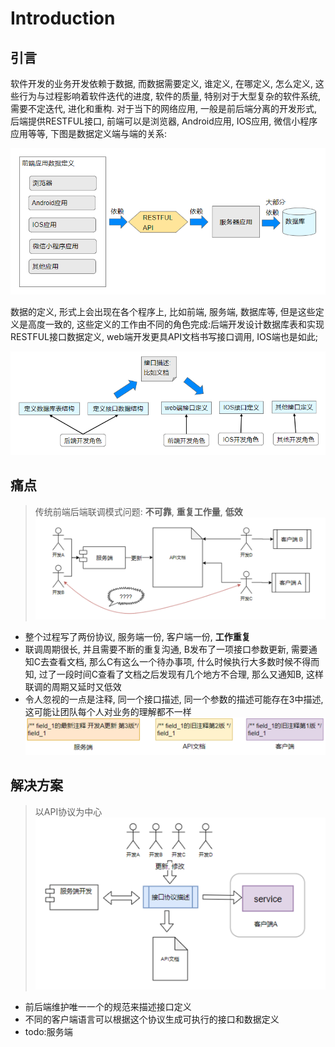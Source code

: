 # Introduction

## 引言

软件开发的业务开发依赖于数据, 而数据需要定义, 谁定义, 在哪定义, 怎么定义, 这些行为与过程影响着软件迭代的进度, 软件的质量, 特别对于大型复杂的软件系统, 需要不定迭代, 进化和重构.
对于当下的网络应用, 一般是前后端分离的开发形式, 后端提供RESTFUL接口, 前端可以是浏览器, Android应用, IOS应用, 微信小程序应用等等, 下图是数据定义端与端的关系:

![](intro/interface_dependence.png)

数据的定义, 形式上会出现在各个程序上, 比如前端, 服务端, 数据库等, 但是这些定义是高度一致的,
这些定义的工作由不同的角色完成:后端开发设计数据库表和实现RESTFUL接口数据定义, web端开发更具API文档书写接口调用, IOS端也是如此;

![](intro/data_definition.png)

## 痛点
> 传统前端后端联调模式问题: **不可靠**, **重复工作量**, **低效**
![](intro/problem.png)

* 整个过程写了两份协议, 服务端一份, 客户端一份, **工作重复**
* 联调周期很长, 并且需要不断的重复沟通, B发布了一项接口参数更新, 需要通知C去查看文档, 那么C有这么一个待办事项, 什么时候执行大多数时候不得而知, 过了一段时间C查看了文档之后发现有几个地方不合理, 那么又通知B, 这样联调的周期又延时又低效
* 令人忽视的一点是注释, 同一个接口描述, 同一个参数的描述可能存在3中描述, 这可能让团队每个人对业务的理解都不一样
![](intro/comment_confuse.png)
  
## 解决方案
> 以API协议为中心
![](intro/solution.png)

* 前后端维护唯一一个的规范来描述接口定义
* 不同的客户端语言可以根据这个协议生成可执行的接口和数据定义
* todo:服务端

